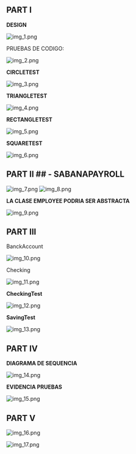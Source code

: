 ## PART I ##

**DESIGN**

![img_1.png](img_1.png)

PRUEBAS DE CODIGO:

![img_2.png](img_2.png)

**CIRCLETEST**

![img_3.png](img_3.png)

**TRIANGLETEST**

![img_4.png](img_4.png)

**RECTANGLETEST**

![img_5.png](img_5.png)

**SQUARETEST**

![img_6.png](img_6.png)


## PART II ## - SABANAPAYROLL

![img_7.png](img_7.png)
![img_8.png](img_8.png)

**LA CLASE EMPLOYEE PODRIA SER ABSTRACTA**

![img_9.png](img_9.png)

## PART III ##

BanckAccount

![img_10.png](img_10.png)

Checking 

![img_11.png](img_11.png)

**CheckingTest**

![img_12.png](img_12.png)

**SavingTest**

![img_13.png](img_13.png)

## PART IV ##


**DIAGRAMA DE SEQUENCIA**

![img_14.png](img_14.png)

**EVIDENCIA PRUEBAS**

![img_15.png](img_15.png)


## PART V ##

![img_16.png](img_16.png)

![img_17.png](img_17.png)